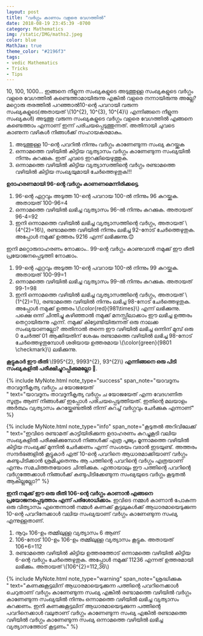 ```yaml
---
layout: post
title: "വർഗ്ഗം കാണാം വളരെ വേഗത്തിൽ"
date: 2018-08-19 23:45:39 -0700
category: Mathematics
img: /static/IMG/maths2.jpeg
color: blue
MathJax: true
theme_color: "#2196f3"
tags: 
- vedic Mathematics
- Tricks
- Tips
---
```


10, 100, 1000... ഇങ്ങനെ നീളുന്ന സംഖ്യകളുടെ അടുത്തുള്ള സംഖ്യകളുടെ വർഗ്ഗം വളരെ വേഗത്തിൽ കണ്ടെത്താമായിരുന്നു എങ്കിൽ വളരെ നന്നായിരുന്നു അല്ലേ? മറ്റൊരു തരത്തിൽ പറഞ്ഞാൽ10-ന്റെ പവറായി വരുന്ന സംഖ്യകളുടെ(അതായത് \\(10^{2}, 10^{3}, 10^{4}\\) എന്നിങ്ങനെ നീളുന്ന സംഖ്യകൾ) അടുത്തു വരുന്ന സംഖ്യകളുടെ വർഗ്ഗം വളരെ വേഗത്തിൽ എങ്ങനെ കണ്ടെത്താം എന്നാണ് ഇന്ന് പരിചയപ്പെടുത്തുന്നത്. അതിനായി ചുവടെ കാണുന്ന വഴികൾ നിങ്ങൾക്ക് സഹായകരമാകും.

1. അടുത്തുള്ള 10-ന്റെ പവറിൽ നിന്നും വർഗ്ഗം കാണേണ്ടുന്ന സംഖ്യ കുറയ്ക്കുക
2. ഒന്നാമത്തെ വഴിയിൽ കിട്ടിയ വ്യത്യാസം വർഗ്ഗം കാണേണ്ടുന്ന സംഖ്യയിൽ നിന്നും കുറക്കുക. ഇത്‌ ചുവടെ ഇറക്കിയെഴുത്തുക.
3. ഒന്നാമത്തെ വഴിയിൽ കിട്ടിയ വ്യത്യാസത്തിന്റെ വർഗ്ഗം രണ്ടാമത്തെ വഴിയിൽ കിട്ടിയ സംഖ്യയുമായി ചേർത്തെഴുതുക!!!

**ഉദാഹരണമായി 96-ന്റെ വർഗ്ഗം കാണണമെന്നിരിക്കട്ടെ**. 

1. 96-ന്റെ ഏറ്റവും അടുത്ത 10-ന്റെ പവറായ 100-ൽ നിന്നും 96 കുറയ്ക്കുക. അതായത് 100-96=4
2. ഒന്നാമത്തെ വഴിയിൽ ലഭിച്ച വ്യത്യാസം 96-ൽ നിന്നും കുറക്കുക. അതായത് 96-4=92
3. ഇനി ഒന്നാമത്തെ വഴിയിൽ ലഭിച്ച വ്യത്യാസത്തിന്റെ വർഗ്ഗം, അതായത് \\(4^{2}=16\\), രണ്ടാമത്തെ വഴിയിൽ നിന്നും ലഭിച്ച 92-നോട് ചേർത്തെഴുതുക. അപ്പോൾ നമുക്ക് ഉത്തരം 9216 എന്ന് ലഭിക്കുന്നു.😊

ഇനി മറ്റൊരുദാഹരണം നോക്കാം.. 99-ന്റെ വർഗ്ഗം കാണുവാൻ നമുക്ക് ഈ രീതി പ്രയോജനപ്പെടുത്തി നോക്കാം.

1. 99-ന്റെ ഏറ്റവും അടുത്ത 10-ന്റെ പവറായ 100-ൽ നിന്നും 99 കുറയ്ക്കുക. അതായത് 100-99=1
2. ഒന്നാമത്തെ വഴിയിൽ ലഭിച്ച വ്യത്യാസം 99-ൽ നിന്നും കുറക്കുക. അതായത് 99-1=98
3. ഇനി ഒന്നാമത്തെ വഴിയിൽ ലഭിച്ച വ്യത്യാസത്തിന്റെ വർഗ്ഗം, അതായത് \\(1^{2}=1\\), രണ്ടാമത്തെ വഴിയിൽ നിന്നും ലഭിച്ച 98-നോട് ചേർത്തെഴുതുക. അപ്പോൾ നമുക്ക് ഉത്തരം \\(\color{red}{981\times}\\) എന്ന് ലഭിക്കുന്നു. പക്ഷെ ഒന്ന് ചിന്തിച്ചു കഴിഞ്ഞാൽ നമുക്ക് മനസ്സിലാക്കാം ഈ ലഭിച്ച ഉത്തരം തെറ്റായിരുന്നു എന്ന്. നമുക്ക് കിട്ടേണ്ടിയിരുന്നത് ഒരു നാലക്ക സംഖ്യയാണല്ലോ? അതിനാൽ തന്നെ ഈ വഴിയിൽ ലഭിച്ച ഒന്നിന് മുമ്പ് ഒരു 0 ചേർത്ത് 01 ആക്കിയതിന് ശേഷം രണ്ടാമത്തെ വഴിയിൽ ലഭിച്ച 98-നോട് ചേർത്തെഴുതുമ്പോൾ ശരിയായ ഉത്തരമായ \\(\color{green}{9801 \checkmark}\\) ലഭിക്കുന്നു.

**കൂട്ടുകാർ ഈ രീതി** \\(995^{2}, 9993^{2}, 93^{2}\\) **എന്നിങ്ങനെ ഒരു പിടി സംഖ്യകളിൽ പരീക്ഷിച്ചുറപ്പിക്കുമല്ലോ** 🤔.

{% include MyNote.html note_type="success" span_note="യാവദൂനം താവദൂനീകൃത്യ വർഗ്ഗം ച യോജയേത്<br />" text="യാവദൂനം താവദൂനീകൃത്യ വർഗ്ഗം ച യോജയേത് എന്ന വേദഗണിത സൂത്രം ആണ് നിങ്ങൾക്ക് ഇപ്പോൾ പരിചയപ്പെടുത്തിയത്. ഇതിന്റെ മലയാളം അർത്ഥം വ്യത്യാസം കുറയ്ക്കേണ്ടതിൽ നിന്ന് കുറച്ച് വർഗ്ഗവും ചേർക്കുക എന്നാണ്" %}

{% include MyNote.html note_type="info" span_note="കൂടുതൽ അറിവിലേക്ക്<br />" text="ഇവിടെ രണ്ടാമത് കാട്ടിയിരിക്കുന്ന ഉദാഹരണം കുറച്ചുകൂടി വലിയ സംഖ്യകളിൽ പരീക്ഷിക്കുമ്പോൾ നിങ്ങൾക്ക് എത്ര പൂജ്യം മൂന്നാമത്തെ വഴിയിൽ കിട്ടിയ സംഖ്യക്ക് മുന്നിൽ ചേർക്കണം എന്ന് സംശയം വരാൻ ഇടയുണ്ട്. അത്തരം സന്ദർഭങ്ങളിൽ കൂട്ടുകാർ ഏത് 10-ന്റെ പവറിനെ ആധാരമാക്കിയാണ് വർഗ്ഗം കണ്ടുപിടിക്കാൻ ശ്രമിച്ചതെന്നും ആ പത്തിന്റെ പവറിന്റെ വർഗ്ഗം എത്രയാണ് എന്നും സമചിത്തതയോടെ ചിന്തിക്കുക. എന്തായാലും ഈ പത്തിന്റെ പവറിന്റെ വർഗ്ഗത്തേക്കാൾ നിങ്ങൾക്ക് കണ്ടുപിടിക്കേണ്ടുന്ന സംഖ്യയുടെ വർഗ്ഗം കൂടുതൽ ആകില്ലല്ലോ?" %}

**ഇനി നമുക്ക് ഈ ഒരു രീതി 106-ന്റെ വർഗ്ഗം കാണാൻ എങ്ങനെ പ്രയോജനപ്പെടുത്താം എന്ന് പരിശോധിക്കാം**. ഇവിടെ നമ്മൾ കാണാൻ പോകുന്ന ഒരു വിത്യാസം എന്തെന്നാൽ നമ്മൾ കണക്ക് കൂട്ടലുകൾക്ക് ആധാരമായെടുക്കുന്ന 10-ന്റെ പവറിനേക്കാൾ വലിയ സംഖ്യയാണ് വർഗ്ഗം കാണേണ്ടുന്ന സംഖ്യ എന്നുള്ളതാണ്.

1. നൂറും 106-ഉം തമ്മിലുള്ള വ്യത്യാസം 6 ആണ്
2. 106-നോട് 100-ഉം 106-ഉം തമ്മിലുള്ള വ്യത്യാസം കൂട്ടുക. അതായത് 106+6=112
3. രണ്ടാമത്തെ വഴിയിൽ കിട്ടിയ ഉത്തരത്തോട് ഒന്നാമത്തെ വഴിയിൽ കിട്ടിയ 6-ന്റെ വർഗ്ഗം ചേർത്തെഴുതുക. അപ്പോൾ നമുക്ക് 11236 എന്നത് ഉത്തരമായി ലഭിക്കും. അതായത് \\(106^{2}=112,36\\)

{% include MyNote.html note_type="warning" span_note="ശ്രദ്ധിക്കുക<br />" text="കണക്കുകൂട്ടലിന് ആധാരമായെടുക്കുന്ന പത്തിന്റെ പവറിനെക്കാൾ ചെറുതാണ് വർഗ്ഗം കാണേണ്ടുന്ന സംഖ്യ എങ്കിൽ രണ്ടാമത്തെ വഴിയിൽ വർഗ്ഗം കാണേണ്ടുന്ന സംഖ്യയിൽ നിന്നും ഒന്നാമത്തെ വഴിയിൽ ലഭിച്ച വ്യത്യാസം കുറക്കണം. ഇനി കണക്കുകൂട്ടലിന് ആധാരമായെടുക്കുന്ന പത്തിന്റെ പവറിനെക്കാൾ വലുതാണ് വർഗ്ഗം കാണേണ്ടുന്ന സംഖ്യ എങ്കിൽ രണ്ടാമത്തെ വഴിയിൽ വർഗ്ഗം കാണേണ്ടുന്ന സംഖ്യ ഒന്നാമത്തെ വഴിയിൽ ലഭിച്ച വ്യത്യാസത്തോട് കൂട്ടണം." %}
